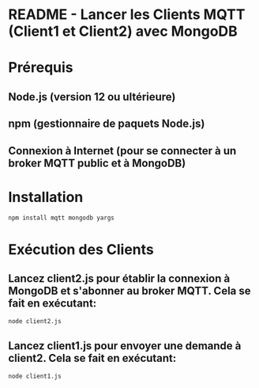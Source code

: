 # README - Lancer les Clients MQTT (Client1 et Client2) avec MongoDB

# Prérequis
## Node.js (version 12 ou ultérieure)
## npm (gestionnaire de paquets Node.js)
## Connexion à Internet (pour se connecter à un broker MQTT public et à MongoDB)

# Installation
```npm install mqtt mongodb yargs```

# Exécution des Clients
## Lancez client2.js pour établir la connexion à MongoDB et s'abonner au broker MQTT. Cela se fait en exécutant:
```node client2.js```

## Lancez client1.js pour envoyer une demande à client2. Cela se fait en exécutant:
```node client1.js```
